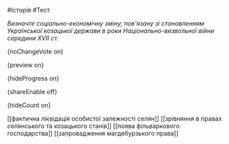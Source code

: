 #Історія #Тест

*Визначте соціально-економічну зміну, пов'язану зі становленням Української козацької держави в роки Національно-визвольної війни середини ХVІІ ст.*

{noChangeVote on}

{preview on}

{hideProgress on}

{shareEnable off}

{hideCount on}

[[фактична ліквідація особистої залежності селян]]
[[зрівняння в правах селянського та козацького станів]]
[[поява фільваркового господарства]]
[[запровадження магдебурзького права]]
